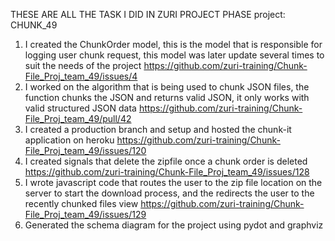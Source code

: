THESE ARE ALL THE TASK I DID IN ZURI PROJECT PHASE 
project: CHUNK_49

1. I created the ChunkOrder model, this is the model that is responsible for logging user chunk request, this model was later update several times to suit the needs of the project https://github.com/zuri-training/Chunk-File_Proj_team_49/issues/4
2. I worked on the algorithm that is being used to chunk JSON files, the function chunks the JSON and returns valid JSON, it only works with valid structured JSON data https://github.com/zuri-training/Chunk-File_Proj_team_49/pull/42
3. I created a production branch and setup and hosted the chunk-it application on heroku https://github.com/zuri-training/Chunk-File_Proj_team_49/issues/120
4. I created signals that delete the zipfile once a chunk order is deleted https://github.com/zuri-training/Chunk-File_Proj_team_49/issues/128
5. I wrote javascript code that routes the user to the zip file location on the server to start the download process, and the redirects the user to the recently chunked files view https://github.com/zuri-training/Chunk-File_Proj_team_49/issues/129
6. Generated the schema diagram for the project using pydot and graphviz 
